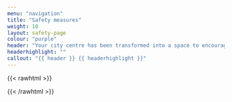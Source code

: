 ```yaml
---
menu: "navigation"
title: "Safety measures"
weight: 10
layout: safety-page
colour: "purple"
header: "Your city centre has been transformed into a space to encourage social distancing."
headerhighlight: ""
callout: "{{ header }} {{ headerhighlight }}"
---
```

{{< rawhtml >}}
<!-- <div class="areaSelectWrapper">
<label class="areaSelectWrapper__label">I'd like to know more about...</label>
<select class="areaSelectWrapper__select">
    <option>Northumberland Street</option>
</select>
</div> -->
{{< /rawhtml >}}